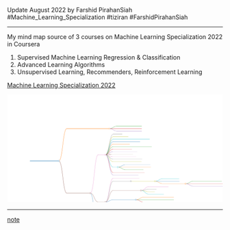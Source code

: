 Update August 2022 by Farshid PirahanSiah  
#Machine_Learning_Specialization #tiziran #FarshidPirahanSiah 

---
My mind map source of 3 courses on Machine Learning Specialization 2022 in Coursera
1. Supervised Machine Learning Regression & Classification
2. Advanced Learning Algorithms
3. Unsupervised Learning, Recommenders, Reinforcement Learning

[Machine Learning Specialization 2022](Machine_Learning_Specialization/Machine%20Learning%20Specialization%202022.md)


![a](Machine_Learning_Specialization%2FMachine%20Learning%20Specialization%202022.svg)



---
[note](note.md)